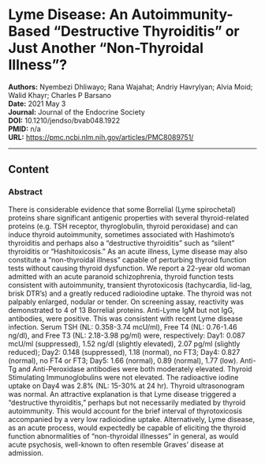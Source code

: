 # Lyme Disease: An Autoimmunity-Based “Destructive Thyroiditis” or Just Another “Non-Thyroidal Illness”?

**Authors:** Nyembezi Dhliwayo; Rana Wajahat; Andriy Havrylyan; Alvia Moid; Walid Khayr; Charles P Barsano  
**Date:** 2021 May 3  
**Journal:** Journal of the Endocrine Society  
**DOI:** 10.1210/jendso/bvab048.1922  
**PMID:** n/a  
**URL:** https://pmc.ncbi.nlm.nih.gov/articles/PMC8089751/

---

## Content

### Abstract

There is considerable evidence that some Borrelial (Lyme spirochetal) proteins share significant antigenic properties with several thyroid-related proteins (e.g. TSH receptor, thyroglobulin, thyroid peroxidase) and can induce thyroid autoimmunity, sometimes associated with Hashimoto’s thyroiditis and perhaps also a “destructive thyroiditis” such as “silent” thyroiditis or “Hashitoxicosis.” As an acute illness, Lyme disease may also constitute a “non-thyroidal illness” capable of perturbing thyroid function tests without causing thyroid dysfunction. We report a 22-year old woman admitted with an acute paranoid schizophrenia, thyroid function tests consistent with autoimmunity, transient thyrotoxicosis (tachycardia, lid-lag, brisk DTR’s) and a greatly reduced radioiodine uptake. The thyroid was not palpably enlarged, nodular or tender. On screening assay, reactivity was demonstrated to 4 of 13 Borrelial proteins. Anti-Lyme IgM but not IgG, antibodies, were positive. This was consistent with recent Lyme disease infection. Serum TSH (NL: 0.358-3.74 mcU/ml), Free T4 (NL: 0.76-1.46 ng/dl), and Free T3 (NL: 2.18-3.98 pg/ml) were, respectively: Day1: 0.087 mcU/ml (suppressed), 1.52 ng/dl (slightly elevated), 2.07 pg/ml (slightly reduced); Day2: 0.148 (suppressed), 1.18 (normal), no FT3; Day4: 0.827 (normal), no FT4 or FT3; Day5: 1.66 (normal), 0.89 (normal), 1.77 (low). Anti-Tg and Anti-Peroxidase antibodies were both moderately elevated. Thyroid Stimulating Immunoglobulins were not elevated. The radioactive iodine uptake on Day4 was 2.8% (NL: 15-30% at 24 hr). Thyroid ultrasonogram was normal. An attractive explanation is that Lyme disease triggered a “destructive thyroiditis,” perhaps but not necessarily mediated by thyroid autoimmunity. This would account for the brief interval of thyrotoxicosis accompanied by a very low radioiodine uptake. Alternatively, Lyme disease, as an acute process, would expectedly be capable of eliciting the thyroid function abnormalities of “non-thyroidal illnesses” in general, as would acute psychosis, well-known to often resemble Graves’ disease at admission.
